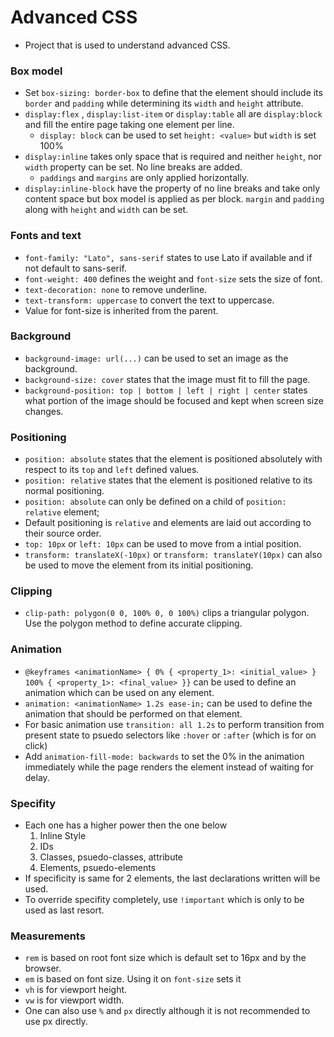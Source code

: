 # Advanced CSS
- Project that is used to understand advanced CSS.

### Box model
- Set `box-sizing: border-box` to define that the element should include its `border` and `padding` while determining its `width` and `height` attribute.
- `display:flex` , `display:list-item` or `display:table` all are `display:block` and fill the entire page taking one element per line.
    - `display: block` can be used to set `height: <value>` but `width` is set 100%
- `display:inline` takes only space that is required and neither `height`, nor `width` property can be set. No line breaks are added.
    -  `paddings` and `margins` are only applied horizontally.
- `display:inline-block` have the property of no line breaks and take only content space but box model is applied as per block. `margin` and `padding` along with `height` and `width` can be set.

### Fonts and text
- `font-family: "Lato", sans-serif` states to use Lato if available and if not default to sans-serif.
- `font-weight: 400` defines the weight and `font-size` sets the size of font.
- `text-decoration: none` to remove underline.
- `text-transform: uppercase` to convert the text to uppercase.
- Value for font-size is inherited from the parent. 

### Background
- `background-image: url(...)` can be used to set an image as the background.
- `background-size: cover` states that the image must fit to fill the page.
- `background-position: top | bottom | left | right | center` states what portion of the image should be focused and kept when screen size changes.

### Positioning
- `position: absolute` states that the element is positioned absolutely with respect to its `top` and `left` defined values.
- `position: relative` states that the element is positioned relative to its normal positioning.
- `position: absolute` can only be defined on a child of `position: relative` element;
- Default positioning is `relative` and elements are laid out according to their source order.
- `top: 10px` or `left: 10px` can be used to move from a intial position.
- `transform: translateX(-10px)` or `transform: translateY(10px)` can also be used to move the element from its initial positioning. 

### Clipping
- `clip-path: polygon(0 0, 100% 0, 0 100%)` clips a triangular polygon. Use the polygon method to define accurate clipping.

### Animation
- `@keyframes <animationName> { 0% { <property_1>: <initial_value> } 100% { <property_1>: <final_value> }}` can be used to define an animation which can be used on any element.
- `animation: <animationName> 1.2s ease-in;` can be used to define the animation that should be performed on that element.
- For basic animation use `transition: all 1.2s` to perform transition from present state to psuedo selectors like `:hover` or `:after` (which is for on click)
- Add `animation-fill-mode: backwards` to set the 0% in the animation immediately while the page renders the element instead of waiting for delay.

### Specifity
- Each one has a higher power then the one below
    1. Inline Style
    2. IDs
    3. Classes, psuedo-classes, attribute
    4. Elements, psuedo-elements
- If specificity is same for 2 elements, the last declarations written will be used.
- To override specifity completely, use `!important` which is only to be used as last resort.

### Measurements
- `rem` is based on root font size which is default set to 16px and by the browser.
- `em` is based on font size. Using it on `font-size` sets it 
- `vh` is for viewport height.
- `vw` is for viewport width.
- One can also use `%` and `px` directly although it is not recommended to use px directly.